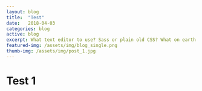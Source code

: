 ```yaml
---
layout: blog
title:  "Test"
date:   2018-04-03 
categories: blog
active: blog
excerpt: What text editor to use? Sass or plain old CSS? What on earth is Compass? Command    line? I'm not touching that. Sound like you? Welcome, I was once like you and this is the guide I wish someone had given me.
featured-img: /assets/img/blog_single.png
thumb-img: /assets/img/post_1.jpg
---
```


 <div class="blog_single">
    <h1>Test 1</h1>
</div>


<!-- {% highlight ruby %}
def print_hi(name)
  puts "Hi, #{name}"
end
print_hi('Tom')
#=> prints 'Hi, Tom' to STDOUT.
{% endhighlight %}

Check out the [Jekyll docs][jekyll-docs] for more info on how to get the most out of Jekyll. File all bugs/feature requests at [Jekyll’s GitHub repo][jekyll-gh]. If you have questions, you can ask them on [Jekyll Talk][jekyll-talk].

[jekyll-docs]: https://jekyllrb.com/docs/home
[jekyll-gh]:   https://github.com/jekyll/jekyll
[jekyll-talk]: https://talk.jekyllrb.com/ -->
